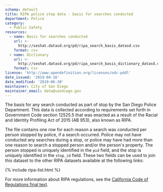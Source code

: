 ```yaml
---
schema: default
title: RIPA police stop data - basis for searches conducted
department: Police
category:
  - Public Safety
resources:
  - name: Basis for searches conducted
    url: >-
      http://seshat.datasd.org/pd/ripa_search_basis_datasd.csv
    format: csv
  - name: Dictionary
    url: >-
      http://seshat.datasd.org/pd/ripa_search_basis_dictionary_datasd.csv
    format: csv
license: 'http://www.opendefinition.org/licenses/odc-pddl'
date_issued: '2019-04-16'
date_modified: '2019-06-30'
maintainer: City of San Diego
maintainer_email: data@sandiego.gov
---
```

The basis for any search conducted as part of stop by the San Diego Police Department. This data is collected according to requirements set forth in Government Code section 12525.5 that was enacted as a result of the Racial and Identity Profiling Act of 2015 (AB 953), also known as RIPA.

<!--more-->

The file contains one row for each reason a search was conducted per person stopped by police, if a search occurred. Police may not have conducted any searches during a stop, or police may have had more than one reason to search a stopped person and/or the person's property. The person stopped is uniquely identified in the `pid` field, and the stop is uniquely identified in the `stop_id` field. These two fields can be used to join this dataset to the other RIPA datasets available at the following links:

{% include ripa-list.html %}

For more information about RIPA regulations, see the [California Code of Regulations final text](https://oag.ca.gov/sites/all/files/agweb/pdfs/ripa/stop-data-reg-final-text-110717.pdf?).
